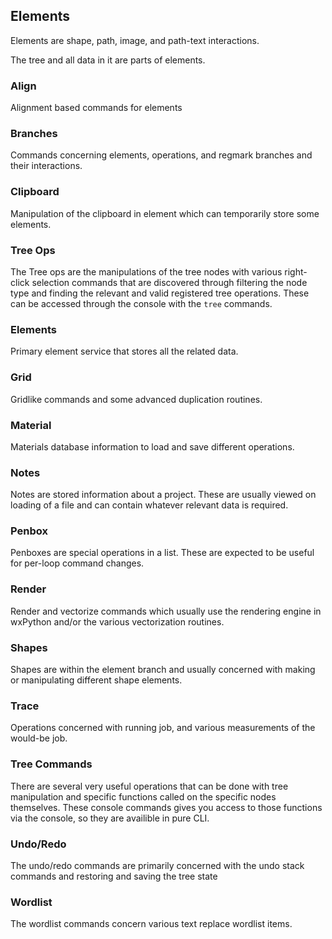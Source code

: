 ## Elements

Elements are shape, path, image, and path-text interactions.

The tree and all data in it are parts of elements.

### Align

Alignment based commands for elements

### Branches

Commands concerning elements, operations, and regmark branches and their interactions. 

### Clipboard

Manipulation of the clipboard in element which can temporarily store some elements.

### Tree Ops

The Tree ops are the manipulations of the tree nodes with various right-click selection commands that are discovered through filtering the node type and finding the relevant and valid registered tree operations. These can be accessed through the console with the `tree` commands.

### Elements

Primary element service that stores all the related data.

### Grid

Gridlike commands and some advanced duplication routines.

### Material

Materials database information to load and save different operations.

### Notes

Notes are stored information about a project. These are usually viewed on loading of a file and can contain whatever relevant data is required.

### Penbox

Penboxes are special operations in a list. These are expected to be useful for per-loop command changes.

### Render

Render and vectorize commands which usually use the rendering engine in wxPython and/or the various vectorization routines.

### Shapes

Shapes are within the element branch and usually concerned with making or manipulating different shape elements.

### Trace

Operations concerned with running job, and various measurements of the would-be job.

### Tree Commands

There are several very useful operations that can be done with tree manipulation and specific functions called on the specific nodes themselves. These console commands gives you access to those functions via the console, so they are availible in pure CLI.

### Undo/Redo

The undo/redo commands are primarily concerned with the undo stack commands and restoring and saving the tree state

### Wordlist

The wordlist commands concern various text replace wordlist items.
